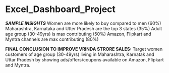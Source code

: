 # Excel_Dashboard_Project
***SAMPLE INSIGHTS***
Women are more likely to buy compared to men (60%)
Maharashtra, Karnataka and Utter Pradesh are the top 3 states (35%)
Adult age group (30-49yrs) is max contributing (50%)
Amazon, Flipkart and Myntra channels are max contributing (80%)

**FINAL CONCLUSION TO IMPROVE VRINDA STRORE SALES:**
Target women customers of age group (30-49yrs) living in Maharashtra, Karnatak and Uttar Pradesh by showing ads/offers/coupons available on Amazon, Flipkart and Myntra.
